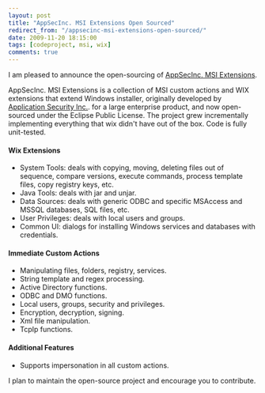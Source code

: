 ```yaml
---
layout: post
title: "AppSecInc. MSI Extensions Open Sourced"
redirect_from: "/appsecinc-msi-extensions-open-sourced/"
date: 2009-11-20 18:15:00
tags: [codeproject, msi, wix]
comments: true
---
```

I am pleased to announce the open-sourcing of [AppSecInc. MSI Extensions](https://github.com/dblock/msiext).

AppSecInc. MSI Extensions is a collection of MSI custom actions and WIX extensions that extend Windows installer, originally developed by [Application Security Inc.](http://www.appsecinc.com). for a large enterprise product, and now open-sourced under the Eclipse Public License. The project grew incrementally implementing everything that wix didn't have out of the box. Code is fully unit-tested.

#### Wix Extensions

- System Tools: deals with copying, moving, deleting files out of sequence, compare versions, execute commands, process template files, copy registry keys, etc.
- Java Tools: deals with jar and unjar.
- Data Sources: deals with generic ODBC and specific MSAccess and MSSQL databases, SQL files, etc.
- User Privileges: deals with local users and groups.
- Common UI: dialogs for installing Windows services and databases with credentials.

#### Immediate Custom Actions

- Manipulating files, folders, registry, services.
- String template and regex processing.
- Active Directory functions.
- ODBC and DMO functions.
- Local users, groups, security and privileges.
- Encryption, decryption, signing.
- Xml file manipulation.
- TcpIp functions.

#### Additional Features

- Supports impersonation in all custom actions.

I plan to maintain the open-source project and encourage you to contribute.

